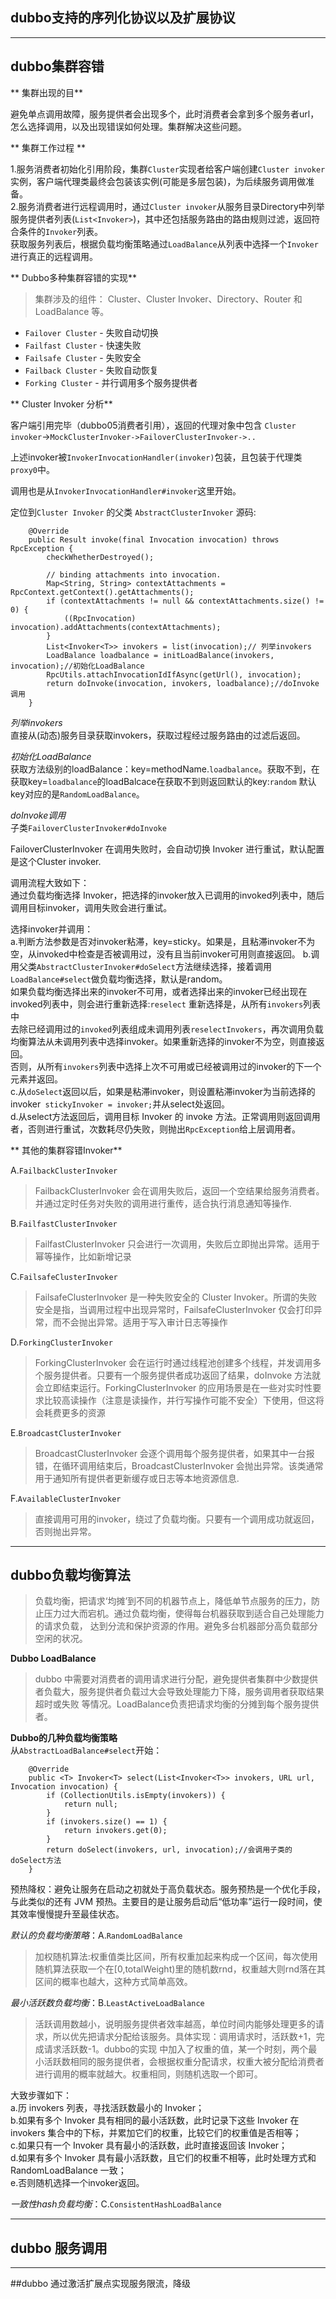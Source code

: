 ## dubbo支持的序列化协议以及扩展协议

---

## dubbo集群容错

** 集群出现的目**  

避免单点调用故障，服务提供者会出现多个，此时消费者会拿到多个服务者url，怎么选择调用，以及出现错误如何处理。集群解决这些问题。

** 集群工作过程 **  

1.服务消费者初始化引用阶段，集群`Cluster`实现者给客户端创建`Cluster invoker`实例，客户端代理类最终会包装该实例(可能是多层包装)，为后续服务调用做准备。  
2.服务消费者进行远程调用时，通过`Cluster invoker`从服务目录Directory中列举服务提供者列表(`List<Invoker>`)，其中还包括服务路由的路由规则过滤，返回符合条件的`Invoker`列表。  
获取服务列表后，根据负载均衡策略通过`LoadBalance`从列表中选择一个`Invoker`进行真正的远程调用。


** Dubbo多种集群容错的实现**    

> 集群涉及的组件： Cluster、Cluster Invoker、Directory、Router 和 LoadBalance 等。

 * `Failover Cluster` - 失败自动切换  
 * `Failfast Cluster` - 快速失败  
 * `Failsafe Cluster` - 失败安全  
 * `Failback Cluster` - 失败自动恢复  
 * `Forking Cluster` - 并行调用多个服务提供者  
 
** Cluster Invoker 分析** 

客户端引用完毕（dubbo05消费者引用），返回的代理对象中包含 `Cluster invoker`->`MockClusterInvoker->FailoverClusterInvoker->..`

上述invoker被`InvokerInvocationHandler(invoker)`包装，且包装于代理类`proxy0`中。

调用也是从`InvokerInvocationHandler#invoker`这里开始。

定位到`Cluster Invoker` 的父类 `AbstractClusterInvoker` 源码:  

```
    @Override
    public Result invoke(final Invocation invocation) throws RpcException {
        checkWhetherDestroyed();

        // binding attachments into invocation.
        Map<String, String> contextAttachments = RpcContext.getContext().getAttachments();
        if (contextAttachments != null && contextAttachments.size() != 0) {
            ((RpcInvocation) invocation).addAttachments(contextAttachments);
        }
        List<Invoker<T>> invokers = list(invocation);// 列举invokers
        LoadBalance loadbalance = initLoadBalance(invokers, invocation);//初始化LoadBalance
        RpcUtils.attachInvocationIdIfAsync(getUrl(), invocation);
        return doInvoke(invocation, invokers, loadbalance);//doInvoke调用
    }
```
*列举invokers*   
直接从(动态)服务目录获取invokers，获取过程经过服务路由的过滤后返回。  

*初始化LoadBalance*   
获取方法级别的loadBalance：key=methodName.`loadbalance`。获取不到，在获取key=`loadbalance`的loadBalcace在获取不到则返回默认的key:`random`
默认key对应的是`RandomLoadBalance`。

*doInvoke调用*  
子类`FailoverClusterInvoker#doInvoke`

FailoverClusterInvoker 在调用失败时，会自动切换 Invoker 进行重试，默认配置是这个Cluster invoker.  

调用流程大致如下：  
通过负载均衡选择 Invoker，把选择的invoker放入已调用的invoked列表中，随后调用目标invoker，调用失败会进行重试。  

选择invoker并调用：   
a.判断方法参数是否对invoker粘滞，key=sticky。如果是，且粘滞invoker不为空，从invoked中检查是否被调用过，没有且当前invoker可用则直接返回。
b.调用父类`AbstractClusterInvoker#doSelect`方法继续选择，接着调用`LoadBalance#select`做负载均衡选择，默认是random。  
如果负载均衡选择出来的invoker不可用，或者选择出来的invoker已经出现在invoked列表中，则会进行重新选择:`reselect` 重新选择是，从所有`invokers`列表中  
去除已经调用过的`invoked`列表组成未调用列表`reselectInvokers`，再次调用负载均衡算法从未调用列表中选择invoker。如果重新选择的invoker不为空，则直接返回。  
否则，从所有`invokers`列表中选择上次不可用或已经被调用过的invoker的下一个元素并返回。  
c.从`doSelect`返回以后，如果是粘滞invoker，则设置粘滞invoker为当前选择的invoker` stickyInvoker = invoker;`并从select处返回。  
d.从select方法返回后，调用目标 Invoker 的 invoke 方法。正常调用则返回调用者，否则进行重试，次数耗尽仍失败，则抛出`RpcException`给上层调用者。   

** 其他的集群容错Invoker**   

A.`FailbackClusterInvoker`  

> FailbackClusterInvoker 会在调用失败后，返回一个空结果给服务消费者。并通过定时任务对失败的调用进行重传，适合执行消息通知等操作.

B.`FailfastClusterInvoker`  

>FailfastClusterInvoker 只会进行一次调用，失败后立即抛出异常。适用于幂等操作，比如新增记录

C.`FailsafeClusterInvoker`  
>FailsafeClusterInvoker 是一种失败安全的 Cluster Invoker。所谓的失败安全是指，当调用过程中出现异常时，FailsafeClusterInvoker 仅会打印异常，而不会抛出异常。适用于写入审计日志等操作

D.`ForkingClusterInvoker`  

>ForkingClusterInvoker 会在运行时通过线程池创建多个线程，并发调用多个服务提供者。只要有一个服务提供者成功返回了结果，doInvoke 方法就会立即结束运行。ForkingClusterInvoker 的应用场景是在一些对实时性要求比较高读操作（注意是读操作，并行写操作可能不安全）下使用，但这将会耗费更多的资源

E.`BroadcastClusterInvoker`  
>BroadcastClusterInvoker 会逐个调用每个服务提供者，如果其中一台报错，在循环调用结束后，BroadcastClusterInvoker 会抛出异常。该类通常用于通知所有提供者更新缓存或日志等本地资源信息.

F.`AvailableClusterInvoker`  

>直接调用可用的invoker，绕过了负载均衡。只要有一个调用成功就返回，否则抛出异常。


---
## dubbo负载均衡算法

>负载均衡，把请求‘均摊’到不同的机器节点上，降低单节点服务的压力，防止压力过大而宕机。通过负载均衡，使得每台机器获取到适合自己处理能力的请求负载，
达到分流和保护资源的作用。避免多台机器部分高负载部分空闲的状况。

**Dubbo LoadBalance**  
> dubbo 中需要对消费者的调用请求进行分配，避免提供者集群中少数提供者负载大，服务提供者负载过大会导致处理能力下降，服务调用者获取结果超时或失败
等情况。LoadBalance负责把请求均衡的分摊到每个服务提供者。

**Dubbo的几种负载均衡策略**  
从`AbstractLoadBalance#select`开始：  

```
    @Override
    public <T> Invoker<T> select(List<Invoker<T>> invokers, URL url, Invocation invocation) {
        if (CollectionUtils.isEmpty(invokers)) {
            return null;
        }
        if (invokers.size() == 1) {
            return invokers.get(0);
        }
        return doSelect(invokers, url, invocation);//会调用子类的doSelect方法
    }
```
预热降权：避免让服务在启动之初就处于高负载状态。服务预热是一个优化手段，与此类似的还有 JVM 预热。主要目的是让服务启动后“低功率”运行一段时间，使其效率慢慢提升至最佳状态。   

*默认的负载均衡策略*：A.`RandomLoadBalance`  
>加权随机算法:权重值类比区间，所有权重加起来构成一个区间，每次使用随机算法获取一个在[0,totalWeight)里的随机数rnd，权重越大则rnd落在其区间的概率也越大，这种方式简单高效。

*最小活跃数负载均衡*：B.`LeastActiveLoadBalance`  
> 活跃调用数越小，说明服务提供者效率越高，单位时间内能够处理更多的请求，所以优先把请求分配给该服务。具体实现：调用请求时，活跃数+1，完成请求活跃数-1。dubbo的实现
>中加入了权重的值，某一个时刻，两个最小活跃数相同的服务提供者，会根据权重分配请求，权重大被分配给消费者进行调用的概率就越大。权重相同，则随机选取一个即可。

大致步骤如下：  
a.历 invokers 列表，寻找活跃数最小的 Invoker；  
b.如果有多个 Invoker 具有相同的最小活跃数，此时记录下这些 Invoker 在 invokers 集合中的下标，并累加它们的权重，比较它们的权重值是否相等；  
c.如果只有一个 Invoker 具有最小的活跃数，此时直接返回该 Invoker；  
d.如果有多个 Invoker 具有最小活跃数，且它们的权重不相等，此时处理方式和 RandomLoadBalance 一致；  
e.否则随机选择一个invoker返回。  

*一致性hash负载均衡*：C.`ConsistentHashLoadBalance`  
>





---
## dubbo 服务调用

---
##dubbo 通过激活扩展点实现服务限流，降级